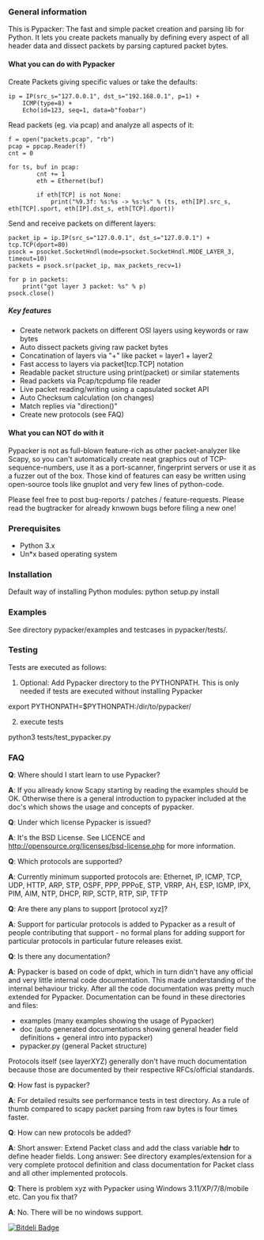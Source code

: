 ### General information
This is Pypacker: The fast and simple packet creation and parsing lib for Python.
It lets you create packets manually by defining every aspect of all header data
and dissect packets by parsing captured packet bytes.

#### What you can do with Pypacker
Create Packets giving specific values or take the defaults:

	ip = IP(src_s="127.0.0.1", dst_s="192.168.0.1", p=1) +
		ICMP(type=8) +
		Echo(id=123, seq=1, data=b"foobar")

Read packets (eg. via pcap) and analyze all aspects of it:

	f = open("packets.pcap", "rb")
	pcap = ppcap.Reader(f)
	cnt = 0

	for ts, buf in pcap:
			cnt += 1
			eth = Ethernet(buf)

			if eth[TCP] is not None:
				print("%9.3f: %s:%s -> %s:%s" % (ts, eth[IP].src_s, eth[TCP].sport, eth[IP].dst_s, eth[TCP].dport))

Send and receive packets on different layers:

	packet_ip = ip.IP(src_s="127.0.0.1", dst_s="127.0.0.1") + tcp.TCP(dport=80)
	psock = psocket.SocketHndl(mode=psocket.SocketHndl.MODE_LAYER_3, timeout=10)
	packets = psock.sr(packet_ip, max_packets_recv=1)

	for p in packets:
		print("got layer 3 packet: %s" % p)
	psock.close()

##### Key features

- Create network packets on different OSI layers using keywords or raw bytes
- Auto dissect packets giving raw packet bytes
- Concatination of layers via "+" like packet = layer1 + layer2
- Fast access to layers via packet[tcp.TCP] notation
- Readable packet structure using print(packet) or similar statements
- Read packets via Pcap/tcpdump file reader
- Live packet reading/writing using a capsulated socket API
- Auto Checksum calculation (on changes)
- Match replies via "direction()"
- Create new protocols (see FAQ)

#### What you can NOT do with it
Pypacker is not as full-blown feature-rich as other packet-analyzer like Scapy, so you can't automatically create
neat graphics out of TCP-sequence-numbers, use it as a port-scanner, fingerprint servers or use it as a fuzzer
out of the box. Those kind of features can easy be written using open-source tools like gnuplot and
very few lines of python-code. 

Please feel free to post bug-reports / patches / feature-requests. Please read
the bugtracker for already knwown bugs before filing a new one!

### Prerequisites
- Python 3.x
- Un*x based operating system

### Installation
Default way of installing Python modules:
python setup.py install

### Examples
See directory pypacker/examples and testcases in pypacker/tests/.

### Testing
Tests are executed as follows:

1) Optional: Add Pypacker directory to the PYTHONPATH. This is only needed if tests are executed without installing Pypacker

export PYTHONPATH=$PYTHONPATH:/dir/to/pypacker/

2) execute tests

python3 tests/test_pypacker.py

### FAQ

**Q**:	Where should I start learn to use Pypacker?

**A**:	If you allready know Scapy starting by reading the examples should be OK. Otherwise there
	is a general introduction to pypacker included at the doc's which shows the usage and concepts
	of pypacker.

**Q**:	Under which license Pypacker is issued?

**A**:	It's the BSD License. See LICENCE and http://opensource.org/licenses/bsd-license.php
	for more information.

**Q**:	Which protocols are supported?

**A**:	Currently minimum supported protocols are:
	Ethernet, IP, ICMP, TCP, UDP, HTTP, ARP, STP, OSPF, PPP, PPPoE, STP, VRRP, AH, ESP, IGMP,
	IPX, PIM, AIM, NTP, DHCP, RIP, SCTP, RTP, SIP, TFTP

**Q**:	Are there any plans to support [protocol xyz]?

**A**:	Support for particular protocols is added to Pypacker as a result of people contributing
	that support - no formal plans for adding support for particular protocols in particular
	future releases exist. 

**Q**:	Is there any documentation?

**A**:	Pypacker is based on code of dpkt, which in turn didn't have any official and very little
	internal code documentation. This made understanding of the internal behaviour tricky.
	After all the code documentation was pretty much extended for Pypacker. Documentation can
	be found in these directories and files:
- examples (many examples showing the usage of Pypacker)
- doc (auto generated documentations showing general header field definitions + general intro into pypacker)
- pypacker.py (general Packet structure)

Protocols itself (see layerXYZ) generally don't have much documentation because those are documented
by their respective RFCs/official standards.

**Q**:	How fast is pypacker?

**A**:	For detailed results see performance tests in test directory. As a rule of thumb compared
	to scapy packet parsing from raw bytes is four times faster.

**Q**:	How can new protocols be added?

**A**:	Short answer: Extend Packet class and add the class variable __hdr__ to define header fields.
	Long answer: See directory examples/extension for a very complete protocol definition and
	class documentation for Packet class and all other implemented protocols.

**Q**:	There is problem xyz with Pypacker using Windows 3.11/XP/7/8/mobile etc. Can you fix that?

**A**:	No. There will be no windows support.



[![Bitdeli Badge](https://d2weczhvl823v0.cloudfront.net/mike01/pypacker/trend.png)](https://bitdeli.com/free "Bitdeli Badge")
